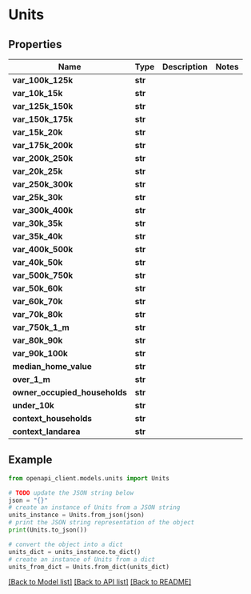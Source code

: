 # Units


## Properties

Name | Type | Description | Notes
------------ | ------------- | ------------- | -------------
**var_100k_125k** | **str** |  | 
**var_10k_15k** | **str** |  | 
**var_125k_150k** | **str** |  | 
**var_150k_175k** | **str** |  | 
**var_15k_20k** | **str** |  | 
**var_175k_200k** | **str** |  | 
**var_200k_250k** | **str** |  | 
**var_20k_25k** | **str** |  | 
**var_250k_300k** | **str** |  | 
**var_25k_30k** | **str** |  | 
**var_300k_400k** | **str** |  | 
**var_30k_35k** | **str** |  | 
**var_35k_40k** | **str** |  | 
**var_400k_500k** | **str** |  | 
**var_40k_50k** | **str** |  | 
**var_500k_750k** | **str** |  | 
**var_50k_60k** | **str** |  | 
**var_60k_70k** | **str** |  | 
**var_70k_80k** | **str** |  | 
**var_750k_1_m** | **str** |  | 
**var_80k_90k** | **str** |  | 
**var_90k_100k** | **str** |  | 
**median_home_value** | **str** |  | 
**over_1_m** | **str** |  | 
**owner_occupied_households** | **str** |  | 
**under_10k** | **str** |  | 
**context_households** | **str** |  | 
**context_landarea** | **str** |  | 

## Example

```python
from openapi_client.models.units import Units

# TODO update the JSON string below
json = "{}"
# create an instance of Units from a JSON string
units_instance = Units.from_json(json)
# print the JSON string representation of the object
print(Units.to_json())

# convert the object into a dict
units_dict = units_instance.to_dict()
# create an instance of Units from a dict
units_from_dict = Units.from_dict(units_dict)
```
[[Back to Model list]](../README.md#documentation-for-models) [[Back to API list]](../README.md#documentation-for-api-endpoints) [[Back to README]](../README.md)


